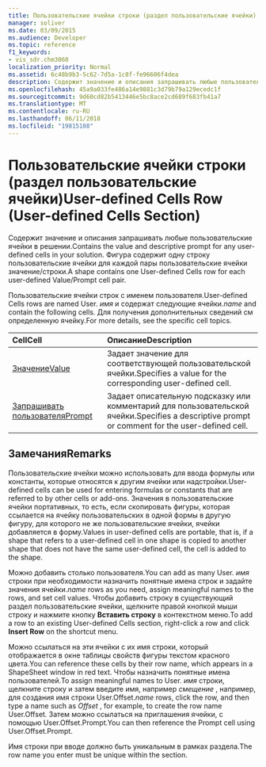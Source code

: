 ```yaml
---
title: Пользовательские ячейки строки (раздел пользовательские ячейки)
manager: soliver
ms.date: 03/09/2015
ms.audience: Developer
ms.topic: reference
f1_keywords:
- vis_sdr.chm3060
localization_priority: Normal
ms.assetid: 6c48b9b3-5c62-7d5a-1c8f-fe96606f4dea
description: Содержит значение и описания запрашивать любые пользовательские ячейки в решении. Фигура содержит одну строку пользовательские ячейки для каждой пары пользовательские ячейки значение/строки.
ms.openlocfilehash: 45a9a033fe486a14e9881c3d79b79a129ecedc1f
ms.sourcegitcommit: 9d60cd82b5413446e5bc8ace2cd689f683fb41a7
ms.translationtype: MT
ms.contentlocale: ru-RU
ms.lasthandoff: 06/11/2018
ms.locfileid: "19815108"
---
```

# <a name="user-defined-cells-row-user-defined-cells-section"></a><span data-ttu-id="0af88-104">Пользовательские ячейки строки (раздел пользовательские ячейки)</span><span class="sxs-lookup"><span data-stu-id="0af88-104">User-defined Cells Row (User-defined Cells Section)</span></span>

<span data-ttu-id="0af88-105">Содержит значение и описания запрашивать любые пользовательские ячейки в решении.</span><span class="sxs-lookup"><span data-stu-id="0af88-105">Contains the value and descriptive prompt for any user-defined cells in your solution.</span></span> <span data-ttu-id="0af88-106">Фигура содержит одну строку пользовательские ячейки для каждой пары пользовательские ячейки значение/строки.</span><span class="sxs-lookup"><span data-stu-id="0af88-106">A shape contains one User-defined Cells row for each user-defined Value/Prompt cell pair.</span></span>
  
<span data-ttu-id="0af88-107">Пользовательские ячейки строк с именем пользователя.</span><span class="sxs-lookup"><span data-stu-id="0af88-107">User-defined Cells rows are named User.</span></span> <span data-ttu-id="0af88-108">*имя* и содержат следующие ячейки.</span><span class="sxs-lookup"><span data-stu-id="0af88-108">*name*  and contain the following cells.</span></span> <span data-ttu-id="0af88-109">Для получения дополнительных сведений см определенную ячейку.</span><span class="sxs-lookup"><span data-stu-id="0af88-109">For more details, see the specific cell topics.</span></span> 
  
|<span data-ttu-id="0af88-110">**Cell**</span><span class="sxs-lookup"><span data-stu-id="0af88-110">**Cell**</span></span>|<span data-ttu-id="0af88-111">**Описание**</span><span class="sxs-lookup"><span data-stu-id="0af88-111">**Description**</span></span>|
|:-----|:-----|
|[<span data-ttu-id="0af88-112">Значение</span><span class="sxs-lookup"><span data-stu-id="0af88-112">Value</span></span>](value-cell-user-defined-cells-section.md) <br/> |<span data-ttu-id="0af88-113">Задает значение для соответствующей пользовательской ячейки.</span><span class="sxs-lookup"><span data-stu-id="0af88-113">Specifies a value for the corresponding user-defined cell.</span></span>  <br/> |
|[<span data-ttu-id="0af88-114">Запрашивать пользователя</span><span class="sxs-lookup"><span data-stu-id="0af88-114">Prompt</span></span>](prompt-cell-user-defined-cells-section.md) <br/> |<span data-ttu-id="0af88-115">Задает описательную подсказку или комментарий для пользовательской ячейки.</span><span class="sxs-lookup"><span data-stu-id="0af88-115">Specifies a descriptive prompt or comment for the user-defined cell.</span></span>  <br/> |
   
## <a name="remarks"></a><span data-ttu-id="0af88-116">Замечания</span><span class="sxs-lookup"><span data-stu-id="0af88-116">Remarks</span></span>

<span data-ttu-id="0af88-117">Пользовательские ячейки можно использовать для ввода формулы или константы, которые относятся к другим ячейки или надстройки.</span><span class="sxs-lookup"><span data-stu-id="0af88-117">User-defined cells can be used for entering formulas or constants that are referred to by other cells or add-ons.</span></span> <span data-ttu-id="0af88-118">Значения в пользовательские ячейки портативных, то есть, если скопировать фигуры, которая ссылается на ячейку пользовательских в одной формы в другую фигуру, для которого не же пользовательские ячейки, ячейки добавляется в форму.</span><span class="sxs-lookup"><span data-stu-id="0af88-118">Values in user-defined cells are portable, that is, if a shape that refers to a user-defined cell in one shape is copied to another shape that does not have the same user-defined cell, the cell is added to the shape.</span></span>
  
 <span data-ttu-id="0af88-119">Можно добавить столько пользователя.</span><span class="sxs-lookup"><span data-stu-id="0af88-119">You can add as many User.</span></span>  <span data-ttu-id="0af88-120">*имя* строки при необходимости назначить понятные имена строк и задайте значения ячейки.</span><span class="sxs-lookup"><span data-stu-id="0af88-120">*name*  rows as you need, assign meaningful names to the rows, and set cell values.</span></span> <span data-ttu-id="0af88-121">Чтобы добавить строку в существующий раздел пользовательские ячейки, щелкните правой кнопкой мыши строку и нажмите кнопку **Вставить строку** в контекстном меню.</span><span class="sxs-lookup"><span data-stu-id="0af88-121">To add a row to an existing User-defined Cells section, right-click a row and click **Insert Row** on the shortcut menu.</span></span> 
  
<span data-ttu-id="0af88-122">Можно ссылаться на эти ячейки с их имя строки, который отображается в окне таблицы свойств фигуры текстом красного цвета.</span><span class="sxs-lookup"><span data-stu-id="0af88-122">You can reference these cells by their row name, which appears in a ShapeSheet window in red text.</span></span> <span data-ttu-id="0af88-123">Чтобы назначить понятные имена пользователей.</span><span class="sxs-lookup"><span data-stu-id="0af88-123">To assign meaningful names to User.</span></span> <span data-ttu-id="0af88-124">*имя* строки, щелкните строку и затем введите имя, например *смещение* , например, для создания имя строки User.Offset.</span><span class="sxs-lookup"><span data-stu-id="0af88-124">*name*  rows, click the row, and then type a name such as  *Offset*  , for example, to create the row name User.Offset.</span></span> <span data-ttu-id="0af88-125">Затем можно ссылаться на приглашения ячейки, с помощью User.Offset.Prompt.</span><span class="sxs-lookup"><span data-stu-id="0af88-125">You can then reference the Prompt cell using User.Offset.Prompt.</span></span> 
  
<span data-ttu-id="0af88-126">Имя строки при вводе должно быть уникальным в рамках раздела.</span><span class="sxs-lookup"><span data-stu-id="0af88-126">The row name you enter must be unique within the section.</span></span>
  

